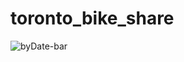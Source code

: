 # toronto_bike_share


![byDate-bar](https://user-images.githubusercontent.com/38342639/157166310-9748106d-e967-4ba8-aa62-9f39c3c5ca2c.svg)
